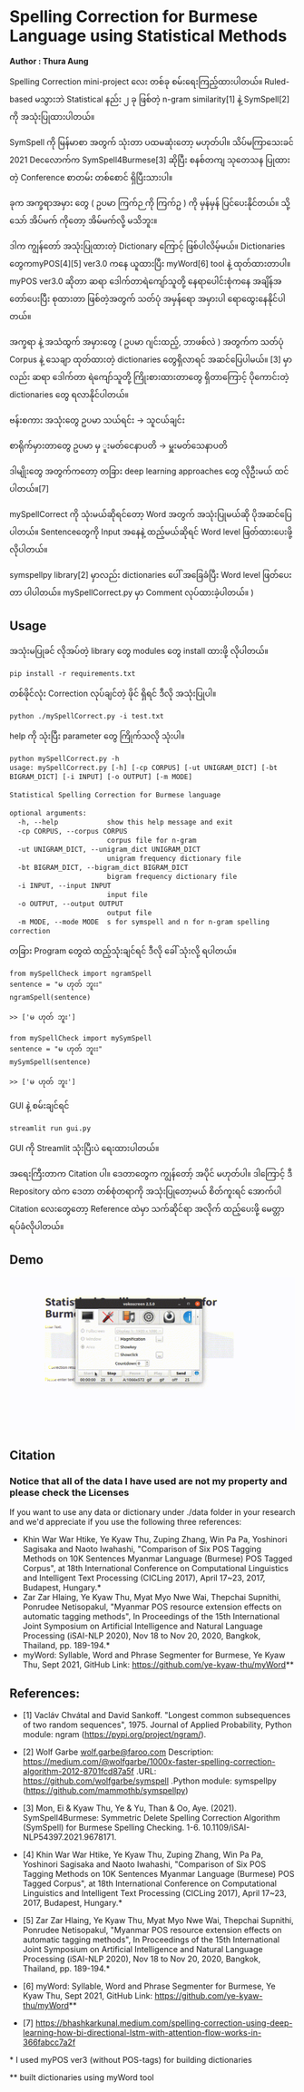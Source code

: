 # Spelling Correction for Burmese Language using Statistical Methods

**Author : Thura Aung**

Spelling Correction mini-project ​လေး တစ်ခု စမ်း​ရေးကြည့်ထားပါတယ်။ Ruled-based မသွားဘဲ Statistical နည်း ၂ ခု ဖြစ်တဲ့ n-gram similarity[1] နဲ့ SymSpell[2] ကို အသုံးပြုထားပါတယ်။

SymSpell ကို မြန်မာစာ အတွက် သုံးတာ ပထမဆုံး​တော့ မဟုတ်ပါ။ သိပ်မကြာ​သေးခင် 2021 Dec ​လောက်က SymSpell4Burmese[3] ဆိုပြီး စနစ်တကျ သု​တေသန ပြုထားတဲ့ Conference စာတမ်း တစ်​စောင် ရှိပြီးသားပါ။ 

ခုက အက္ခရာအမှား ​တွေ ( ဥပမာ ကြက်ဉ ကို ကြက်ဥ ) ကို မှန်မှန် ပြင်​ပေးနိုင်တယ်။ သို့​သော် အိပ်မက် ကို​တော့ အိမ်မက်လို့ မသိဘူး။

ဒါက ကျွန်​တော် အသုံးပြုထားတဲ့ Dictionary ​ကြောင့် ဖြစ်ပါလိမ့်မယ်။ Dictionaries တွေက ​myPOS[4][5]  ver3.0 က​နေ ယူထားပြီး myWord[6] tool နဲ့ ထုတ်ထားတာပါ။ myPOS ver3.0 ဆိုတာ ဆရာ ​ဒေါက်တာရဲ​ကျော်သူတို့ ​နေရာ​ပေါင်းစုံက​နေ အချိန်အ​တော်​ပေးပြီး စုထားတာ ဖြစ်တဲ့အတွက် သတ်ပုံ အမှန်​ရော အမှားပါ ​ရော​ထွေး​နေနိုင်ပါတယ်။

အက္ခရာ နဲ့ အသံထွက် အမှား​တွေ ( ဥပမာ ဂျင်းထည့်, ဘာဖစ်လဲ ) အတွက်က သတ်ပုံ Corpus နဲ့ ​သေချာ ထုတ်ထားတဲ့ dictionaries ​တွေရှိလာရင် အဆင်​ပြေပါမယ်။ [3] မှာလည်း ဆရာ​ ဒေါက်တာ ရဲ​ကျော်သူတို့ ကြိုးစားထားတာ​တွေ ရှိတာ​ကြောင့် ပို​ကောင်းတဲ့ dictionaries ​တွေ ရလာနိုင်ပါတယ်။

ဗန်းစကား​ အသုံးတွေ 
ဥပမာ သယ်ရင်း -> သူငယ်ချင်း

စာရိုက်မှားတာ​တွေ 
ဥပမာ မှ ူးမတ်​​ငေနာပတိ -> မှူးမတ်​သေနာပတိ

ဒါမျိုး​တွေ အတွက်က​တော့ တခြား deep learning approaches ​တွေ လိုဦးမယ် ထင်ပါတယ်။[7]

mySpellCorrect ကို သုံးမယ်ဆိုရင်​တော့ Word အတွက် အသုံးပြုမယ်ဆို ပိုအဆင်​ပြေပါတယ်။ Sentence ​တွေကို Input အ​နေနဲ့ ထည့်မယ်ဆိုရင် Word level ဖြတ်ထား​ပေးဖို့ လိုပါတယ်။ 

symspellpy library[2] မှာလည်း dictionaries ​ပေါ် အ​ခြေခံပြီး Word level ဖြတ်​ပေးတာ ပါပါတယ်။ mySpellCorrect.py မှာ Comment လုပ်ထားခဲ့ပါတယ်။ )

## Usage

အသုံးမပြုခင် လိုအပ်တဲ့ library ​တွေ modules ​တွေ ​install ထားဖို့ လိုပါတယ်။

```{r, engine='bash', count_lines}
pip install -r requirements.txt
```

တစ်ဖိုင်လုံး Correction လုပ်ချင်တဲ့ ဖိုင် ရှိရင် ဒီလို အသုံးပြုပါ။

```{r, engine='bash', count_lines}
python ./mySpellCorrect.py -i test.txt
```

help ကို သုံးပြီး parameter ​တွေ ကြိုက်သလို သုံးပါ။

```{r, engine='bash', count_lines}
python mySpellCorrect.py -h
usage: mySpellCorrect.py [-h] [-cp CORPUS] [-ut UNIGRAM_DICT] [-bt BIGRAM_DICT] [-i INPUT] [-o OUTPUT] [-m MODE]

Statistical Spelling Correction for Burmese language

optional arguments:
  -h, --help            show this help message and exit
  -cp CORPUS, --corpus CORPUS
                        corpus file for n-gram
  -ut UNIGRAM_DICT, --unigram_dict UNIGRAM_DICT
                        unigram frequency dictionary file
  -bt BIGRAM_DICT, --bigram_dict BIGRAM_DICT
                        bigram frequency dictionary file
  -i INPUT, --input INPUT
                        input file
  -o OUTPUT, --output OUTPUT
                        output file
  -m MODE, --mode MODE  s for symspell and n for n-gram spelling correction
```

တခြား Program ​တွေထဲ ထည့်သုံးချင်ရင် ဒီလို ​ခေါ် သုံးလို့ ရပါတယ်။
```{r, engine='bash', count_lines}
from mySpellCheck import ngramSpell
sentence = "မ ဟုတ် ဘူးး"
ngramSpell(sentence)

>> ['မ ဟုတ် ဘူး']
```
```{r, engine='bash', count_lines}
from mySpellCheck import mySymSpell
sentence = "မ ဟုတ် ဘူးး"
mySymSpell(sentence)

>> ['မ ဟုတ် ဘူး']
```

GUI နဲ့ စမ်းချင်ရင်​ 

```{r, engine='bash', count_lines}
streamlit run gui.py
```

GUI ကို Streamlit သုံးပြီးပဲ ​ရေးထားပါတယ်။

အ​ရေးကြီးတာက Citation ပါ။
​ဒေတာ​တွေက ကျွန်​တော့် အပိုင် မဟုတ်ပါ။ ဒါ​ကြောင့် ​ဒီ Repository ထဲက ​ဒေတာ တစ်စုံတရာကို အသုံးပြု​တော့မယ် စိတ်ကူးရင် ​အောက်ပါ Citation ​လေး​တွေ​တော့ Reference ထဲမှာ သက်ဆိုင်ရာ အလိုက် ထည့်​ပေးဖို့ ​မေတ္တာ ရပ်ခံလိုပါတယ်။

## Demo
![Demo](Demo.gif)

## Citation
### Notice that all of the data I have used are not my property and please check the Licenses

If you want to use any data or dictionary under ./data folder in your research and we'd appreciate if you use the following three references:

- Khin War War Htike, Ye Kyaw Thu, Zuping Zhang, Win Pa Pa, Yoshinori Sagisaka and Naoto Iwahashi, "Comparison of Six POS Tagging Methods on 10K Sentences Myanmar Language (Burmese) POS Tagged Corpus", at 18th International Conference on Computational Linguistics and Intelligent Text Processing (CICLing 2017), April 17~23, 2017, Budapest, Hungary.*
- Zar Zar Hlaing, Ye Kyaw Thu, Myat Myo Nwe Wai, Thepchai Supnithi, Ponrudee Netisopakul, "Myanmar POS resource extension effects on automatic tagging methods", In Proceedings of the 15th International Joint Symposium on Artificial Intelligence and Natural Language Processing (iSAI-NLP 2020), Nov 18 to Nov 20, 2020, Bangkok, Thailand, pp. 189-194.*
- myWord: Syllable, Word and Phrase Segmenter for Burmese, Ye Kyaw Thu, Sept 2021, GitHub Link: https://github.com/ye-kyaw-thu/myWord**

## References:

- [1] Vacláv Chvátal and David Sankoff. "Longest common subsequences of two random sequences", 1975. Journal of Applied Probability, Python module: ngram (https://pypi.org/project/ngram/).

- [2] Wolf Garbe <wolf.garbe@faroo.com> Description: https://medium.com/@wolfgarbe/1000x-faster-spelling-correction-algorithm-2012-8701fcd87a5f .URL: https://github.com/wolfgarbe/symspell .Python module: symspellpy (https://github.com/mammothb/symspellpy)

- [3] Mon, Ei & Kyaw Thu, Ye & Yu, Than & Oo, Aye. (2021). SymSpell4Burmese: Symmetric Delete Spelling Correction Algorithm (SymSpell) for Burmese Spelling Checking. 1-6. 10.1109/iSAI-NLP54397.2021.9678171. 

- [4] Khin War War Htike, Ye Kyaw Thu, Zuping Zhang, Win Pa Pa, Yoshinori Sagisaka and Naoto Iwahashi, "Comparison of Six POS Tagging Methods on 10K Sentences Myanmar Language (Burmese) POS Tagged Corpus", at 18th International Conference on Computational Linguistics and Intelligent Text Processing (CICLing 2017), April 17~23, 2017, Budapest, Hungary.*

- [5] Zar Zar Hlaing, Ye Kyaw Thu, Myat Myo Nwe Wai, Thepchai Supnithi, Ponrudee Netisopakul, "Myanmar POS resource extension effects on automatic tagging methods", In Proceedings of the 15th International Joint Symposium on Artificial Intelligence and Natural Language Processing (iSAI-NLP 2020), Nov 18 to Nov 20, 2020, Bangkok, Thailand, pp. 189-194.*

- [6] myWord: Syllable, Word and Phrase Segmenter for Burmese, Ye Kyaw Thu, Sept 2021, GitHub Link: https://github.com/ye-kyaw-thu/myWord**

- [7] https://bhashkarkunal.medium.com/spelling-correction-using-deep-learning-how-bi-directional-lstm-with-attention-flow-works-in-366fabcc7a2f

\* I used myPOS ver3 (without POS-tags) for building dictionaries

\** built dictionaries using myWord tool
